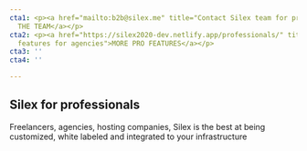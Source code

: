```yaml
---
cta1: <p><a href="mailto:b2b@silex.me" title="Contact Silex team for professionals">CONTACT
  THE TEAM</a></p>
cta2: <p><a href="https://silex2020-dev.netlify.app/professionals/" title="Silex PRO
  features for agencies">MORE PRO FEATURES</a></p>
cta3: ''
cta4: ''

---
```

## Silex for professionals

Freelancers, agencies, hosting companies, Silex is the best at being customized, white labeled and integrated to your infrastructure